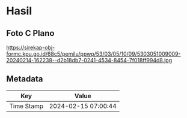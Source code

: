 # Hasil

## Foto C Plano

https://sirekap-obj-formc.kpu.go.id/68c5/pemilu/ppwp/53/03/05/10/09/5303051009009-20240214-162238--d2b18db7-0241-4534-8454-7f018ff994d8.jpg


## Metadata

| Key        | Value               |
| ---------- | ------------------- |
| Time Stamp | 2024-02-15 07:00:44 |



